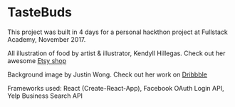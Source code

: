 # TasteBuds

This project was built in 4 days for a personal hackthon project at Fullstack Academy, November 2017.

All illustration of food by artist & illustrator, Kendyll Hillegas. Check out her awesome [Etsy shop](https://www.etsy.com/shop/KendyllHillegas)

Background image by Justin Wong. Check out her work on [Dribbble](https://dribbble.com/patternsandportraits)

Frameworks used: React (Create-React-App), Facebook OAuth Login API, Yelp Business Search API
